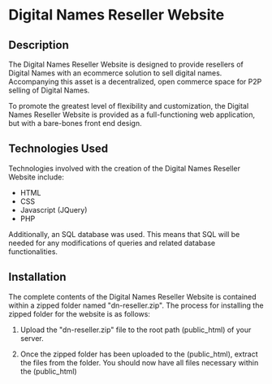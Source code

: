 # Digital Names Reseller Website



## Description

The Digital Names Reseller Website is designed to provide resellers of Digital Names with an ecommerce solution to sell digital names. Accompanying this asset is a decentralized, open commerce space for P2P selling of Digital Names.

To promote the greatest level of flexibility and customization, the Digital Names Reseller Website is provided as a full-functioning web application, but with a bare-bones front end design.

## Technologies Used

Technologies involved with the creation of the Digital Names Reseller Website include:

* HTML
* CSS
* Javascript (JQuery)
* PHP

Additionally, an SQL database was used. This means that SQL will be needed for any modifications of queries and related database functionalities. 

## Installation

The complete contents of the Digital Names Reseller Website is contained within a zipped folder named "dn-reseller.zip". The process for installing the zipped folder for the website is as follows:

1. Upload the "dn-reseller.zip" file to the root path (public_html) of your server.

2. Once the zipped folder has been uploaded to the (public_html), extract the files from the folder. You should now have all files necessary within the (public_html)